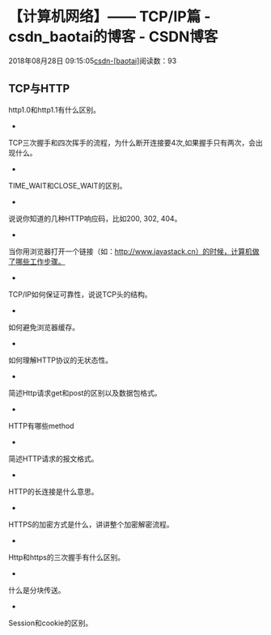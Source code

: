 # 【计算机网络】—— TCP/IP篇 - csdn_baotai的博客 - CSDN博客

2018年08月28日 09:15:05[csdn-[baotai]](https://me.csdn.net/csdn_baotai)阅读数：93


**TCP与HTTP**
- 
http1.0和http1.1有什么区别。

- 
TCP三次握手和四次挥手的流程，为什么断开连接要4次,如果握手只有两次，会出现什么。

- 
TIME_WAIT和CLOSE_WAIT的区别。

- 
说说你知道的几种HTTP响应码，比如200, 302, 404。

- 
当你用浏览器打开一个链接（如：http://www.javastack.cn）的时候，计算机做了哪些工作步骤。

- 
TCP/IP如何保证可靠性，说说TCP头的结构。

- 
如何避免浏览器缓存。

- 
如何理解HTTP协议的无状态性。

- 
简述Http请求get和post的区别以及数据包格式。

- 
HTTP有哪些method

- 
简述HTTP请求的报文格式。

- 
HTTP的长连接是什么意思。

- 
HTTPS的加密方式是什么，讲讲整个加密解密流程。

- 
Http和https的三次握手有什么区别。

- 
什么是分块传送。

- 
Session和cookie的区别。


